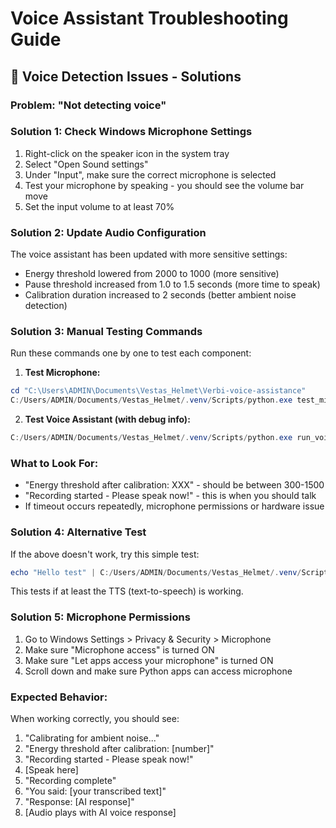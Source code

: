 # Voice Assistant Troubleshooting Guide

## 🎤 Voice Detection Issues - Solutions

### Problem: "Not detecting voice"

### Solution 1: Check Windows Microphone Settings
1. Right-click on the speaker icon in the system tray
2. Select "Open Sound settings"
3. Under "Input", make sure the correct microphone is selected
4. Test your microphone by speaking - you should see the volume bar move
5. Set the input volume to at least 70%

### Solution 2: Update Audio Configuration
The voice assistant has been updated with more sensitive settings:
- Energy threshold lowered from 2000 to 1000 (more sensitive)
- Pause threshold increased from 1.0 to 1.5 seconds (more time to speak)
- Calibration duration increased to 2 seconds (better ambient noise detection)

### Solution 3: Manual Testing Commands

Run these commands one by one to test each component:

1. **Test Microphone:**
```powershell
cd "C:\Users\ADMIN\Documents\Vestas_Helmet\Verbi-voice-assistance"
C:/Users/ADMIN/Documents/Vestas_Helmet/.venv/Scripts/python.exe test_microphone.py
```

2. **Test Voice Assistant (with debug info):**
```powershell
C:/Users/ADMIN/Documents/Vestas_Helmet/.venv/Scripts/python.exe run_voice_assistant.py
```

### What to Look For:
- "Energy threshold after calibration: XXX" - should be between 300-1500
- "Recording started - Please speak now!" - this is when you should talk
- If timeout occurs repeatedly, microphone permissions or hardware issue

### Solution 4: Alternative Test
If the above doesn't work, try this simple test:
```powershell
echo "Hello test" | C:/Users/ADMIN/Documents/Vestas_Helmet/.venv/Scripts/piper.exe -m piper_models/en_US-lessac-medium.onnx -f test_output.wav
```
This tests if at least the TTS (text-to-speech) is working.

### Solution 5: Microphone Permissions
1. Go to Windows Settings > Privacy & Security > Microphone
2. Make sure "Microphone access" is turned ON
3. Make sure "Let apps access your microphone" is turned ON
4. Scroll down and make sure Python apps can access microphone

### Expected Behavior:
When working correctly, you should see:
1. "Calibrating for ambient noise..."
2. "Energy threshold after calibration: [number]"
3. "Recording started - Please speak now!"
4. [Speak here]
5. "Recording complete"
6. "You said: [your transcribed text]"
7. "Response: [AI response]"
8. [Audio plays with AI voice response]
